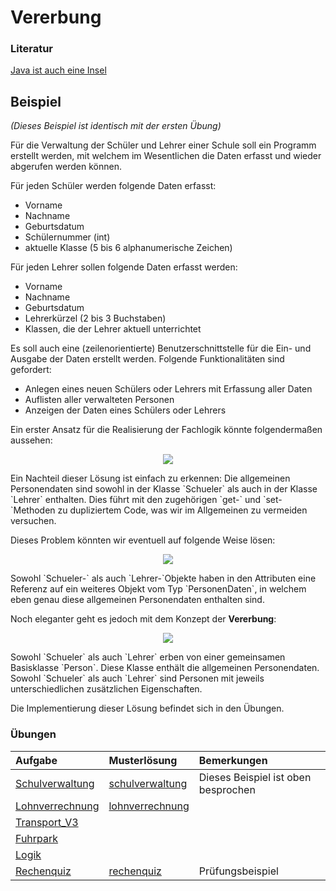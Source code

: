 # Vererbung #

### Literatur ###
[Java ist auch eine Insel](http://openbook.galileocomputing.de/javainsel7/javainsel_06_007.htm#mjcdc0fb3601215318f116491f7552c8a6)

## Beispiel ##
_(Dieses Beispiel ist identisch mit der ersten Übung)_

Für die Verwaltung der Schüler und Lehrer einer Schule soll ein Programm erstellt werden, mit welchem im Wesentlichen die Daten erfasst und wieder abgerufen werden können.

Für jeden Schüler werden folgende Daten erfasst:
  * Vorname
  * Nachname
  * Geburtsdatum
  * Schülernummer  (int)
  * aktuelle Klasse (5 bis 6 alphanumerische Zeichen)


Für jeden Lehrer sollen folgende Daten erfasst werden:
  * Vorname
  * Nachname
  * Geburtsdatum
  * Lehrerkürzel (2 bis 3 Buchstaben)
  * Klassen, die der Lehrer aktuell unterrichtet


Es soll auch eine (zeilenorientierte) Benutzerschnittstelle für die Ein- und Ausgabe der Daten erstellt werden. Folgende Funktionalitäten sind gefordert:
  * Anlegen eines neuen Schülers oder Lehrers mit Erfassung aller Daten
  * Auflisten aller verwalteten Personen
  * Anzeigen der Daten eines Schülers oder Lehrers

Ein erster Ansatz für die Realisierung der Fachlogik könnte folgendermaßen aussehen:
<p align='center'>
<img src='http://pr-gse.googlecode.com/svn/wiki/uebungen/uml/schulverwaltung.jpg' />
</p>
Ein Nachteil dieser Lösung ist einfach zu erkennen: Die allgemeinen Personendaten sind sowohl in der Klasse `Schueler` als auch in der Klasse `Lehrer` enthalten. Dies führt mit den zugehörigen `get-` und `set-`Methoden zu dupliziertem Code, was wir im Allgemeinen zu vermeiden versuchen.

Dieses Problem könnten wir eventuell auf folgende Weise lösen:
<p align='center'>
<img src='http://pr-gse.googlecode.com/svn/wiki/uebungen/uml/schulverwaltung_personendaten.jpg' />
</p>
Sowohl `Schueler-` als auch `Lehrer-`Objekte haben in den Attributen eine Referenz auf ein weiteres Objekt vom Typ `PersonenDaten`, in welchem eben genau diese allgemeinen Personendaten enthalten sind.

Noch eleganter geht es jedoch mit dem Konzept der **Vererbung**:
<p align='center'>
<img src='http://pr-gse.googlecode.com/svn/wiki/uebungen/uml/schulverwaltung_vererbung.jpg' />
</p>
Sowohl `Schueler` als auch `Lehrer` erben von einer gemeinsamen Basisklasse `Person`.
Diese Klasse enthält die allgemeinen Personendaten. Sowohl `Schueler` als auch `Lehrer` sind Personen mit jeweils unterschiedlichen zusätzlichen Eigenschaften.

Die Implementierung dieser Lösung befindet sich in den Übungen.

### Übungen ###
| **Aufgabe** | **Musterlösung** | **Bemerkungen** |
|:------------|:------------------|:----------------|
| [Schulverwaltung](uebung_vererbung_schulverwaltung.md) | [schulverwaltung](http://code.google.com/p/pr-gse/source/browse/#svn/trunk/uebungen/musterloesungen/src/schulverwaltung) | Dieses Beispiel ist oben besprochen |
| [Lohnverrechnung](uebung_vererbung_lohnverrechnung.md) | [lohnverrechnung](http://code.google.com/p/pr-gse/source/browse/#svn/trunk/uebungen/musterloesungen/src/lohnverrechnung)|                 |
| [Transport\_V3](uebung_vererbung_transport_v3.md) |                   |                 |
| [Fuhrpark](uebung_vererbung_fuhrpark.md) |                   |                 |
| [Logik](uebung_abstraktion_logik.md) |                   |                 |
| [Rechenquiz](uebung_abstraktion_rechenquiz.md) | [rechenquiz](http://code.google.com/p/pr-gse/source/browse/#svn/trunk/uebungen/musterloesungen/src/rechenquiz) | Prüfungsbeispiel |